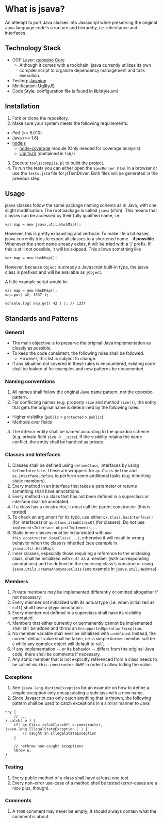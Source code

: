 What is jsava?
==============

An attempt to port Java classes into Javascript while preserving the original Java language code's structure and
hierarchy, i.e. inheritance and interfaces.


Technology Stack
----------------

* OOP Layer: [qooxdoo Core](http://qooxdoo.org/)
  * Although it comes with a toolchain, jsava currently utilizes its own compiler script to organize dependency management
  and task execution.
* Testing: [Jasmine](http://pivotal.github.io/jasmine/)
* Minification: [UglifyJS](https://github.com/mishoo/UglifyJS)
* Code Style: configuration file is found in lib/style.xml


Installation
------------

1. Fork or clone the repository.
2. Make sure your system meets the following requirements:
  * Perl (>= 5.010)
  * Java (>= 1.6)
  * [nodejs](http://nodejs.org/)
    * [node-coverage](https://github.com/piuccio/node-coverage) module (Only needed for coverage analysis)
    * [UglifyJS](https://github.com/mishoo/UglifyJS) (contained in `lib/`)
3. Execute `tools/compile.pl` to build the project.
4. To run the tests you can either open the `SpecRunner.html` in a browser or use the `tests.jstd` file for jsTestDriver.
Both files will be generated in the previous step.


Usage
-----

jsava classes follow the same package naming schema as in Java, with one slight modification: The root package is called
`jsava` (d'oh). This means that classes can be accessed by their fully qualified name, i.e.

    var map = new jsava.util.HashMap();

However, this is pretty exhausting and verbose. To make life a bit easier, jsava currently tries to export all classes
to a shortened name – **if possible**. Whenever the short name already exists, it will be tried with a 'j' prefix. If
this is still not possible, it will be skipped. This allows something like

    var map = new HashMap();

However, because `Object` is already a Javascript built-in type, the jsava class is prefixed and will be available as
`jObject`.

A little example script would be

    var map = new HashMap();
    map.put( 42, 1337 );

    console.log( map.get( 42 ) ); // 1337


Standards and Patterns
----------------------

### General

* The main objective is to preserve the original Java implementation as closely as possible.
* To keep the code consistent, the following rules shall be followed.
  * However, this list is subject to change.
* If any situation not covered in these rules is encountered, existing code shall be looked at for examples and new
patterns be documented.

### Naming conventions

1. All names shall follow the original Java name pattern, not the qooxdoo pattern.
2. For conflicting names (e.g. property `size` and method `size()`), the entity that gets the original name is determined by
the following rules:
  * Higher visibility (`public` > `protected` > `public`)
  * Methods over fields
3. The inferior entity shall be named according to the qooxdoo scheme (e.g. private field `size` -> `__size`). If the
visibility retains the name conflict, the entity shall be handled as private.

### Classes and Interfaces

1. Classes shall be defined using `defineClass`, interfaces by using `defineInterface`. These are wrappers for `qx.Class.define`
and `qx.Interface.define` to perform some additional tasks (e.g. inheriting static members).
2. Every method in an interface that takes a parameter or returns something shall have annotations.
3. Every method in a class that has not been defined in a superclass or interface shall be annotated.
4. If a class has a constructor, it *must* call the parent constructor (this is tested).
5. To check an argument for its type, use either `qx.Class.hasInterface()` (for interfaces) or `qx.Class.isSubClassOf`
(for classes). Do *not* use `implementsInterface`, `objectImplements`, …
6. Static inner classes must be instanciated with `new this.constructor.SomeClass(...)`, otherwise
it will result in wrong behavior when the class is inherited (see example in `jsava.util.HashMap`).
7. Inner classes, especially those requiring a reference to the enclosing class, shall be initialized with `null` as a
member (with corresponding annotations) and be defined in the enclosing class's constructor using
`jsava.Utils.createAnonymousClass` (see example in `jsava.util.HashMap`).

### Members

1. Private members may be implemented differently or omitted altogether if not necessary.
2. Every member not initialized with its actual type (i.e. when initialized as `null`) shall have a `@type` annotation.
3. Every member not defined in a superclass shall have its visibility annotated.
4. Members that either currently or permanently cannot be implemented shall still be added and throw an
`UnsupportedOperationException`.
5. No member variable shall ever be initialized with `undefined`. Instead, the correct default value shall be taken, i.e.
a simple `Number` member will be `0` while any complex object will default to `null`.
6. If any implementation -- or its behavior -- differs from the original Java code, there shall be comments if necessary.
7. Any static member that is not explicitly referenced from a class needs to be called via `this.constructor.NAME` in order
to allow hiding the value.

### Exceptions

1. See `jsava.lang.RuntimeException` for an example on how to define a simple exception only encapsulating a subclass
with a new name.
2. Since Javascript can only catch anything that is thrown, the following pattern shall be used to catch exceptions
in a similar manner to Java:

```
try {
    // ...
} catch( e ) {
    if( qx.Class.isSubClassOf( e.constructor, jsava.lang.IllegalStateException ) ) {
        // caught an IllegalStateException
    }

    // rethrow non-caught exceptions
    throw e;
}
```

### Testing

1. Every public method of a class shall have at least one test.
2. Every non-error use-case of a method shall be tested (error-cases are a nice plus, though).

### Comments

1. A `TODO` comment may never be empty; it should always contain what the comment is about.